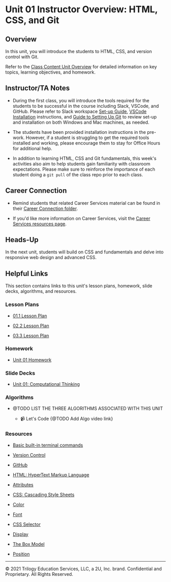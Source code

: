 # Unit 01 Instructor Overview: HTML, CSS, and Git  

## Overview

In this unit, you will introduce the students to HTML, CSS, and version control with Git.

Refer to the [Class Content Unit Overview](../../../01-Class-Content/01-HTML-Git-CSS/README.md) for detailed information on key topics, learning objectives, and homework.

## Instructor/TA Notes

* During the first class, you will introduce the tools required for the students to be successful in the course including Slack, VSCode, and GitHub. Please refer to Slack workspace [Set-up Guide](https://slack.com/help/articles/212675257-Join-a-Slack-workspace), [VSCode Installation](https://code.visualstudio.com/download) instructions, and [Guide to Setting Up Git](https://docs.github.com/en/free-pro-team@latest/github/getting-started-with-github/set-up-git) to review set-up and installation on both Windows and Mac machines, as needed.

* The students have been provided installation instructions in the pre-work. However, if a student is struggling to get the required tools installed and working, please encourage them to stay for Office Hours for additional help.

* In addition to learning HTML, CSS and Git fundamentals, this week's activities also aim to help students gain familiarity with classroom expectations. Please make sure to reinforce the importance of each student doing a `git pull` of the class repo prior to each class. 

## Career Connection

* Remind students that related Career Services material can be found in their [Career Connection folder](../../../01-Class-Content/01-HTML-Git-CSS/04-Career-Connection/README.md).

* If you'd like more information on Career Services, visit the [Career Services resources page](http://bit.ly/CodingCS).

## Heads-Up

In the next unit, students will build on CSS and fundamentals and delve into responsive web design and advanced CSS. 

## Helpful Links

This section contains links to this unit's lesson plans, homework, slide decks, algorithms, and resources.

### Lesson Plans

  * [01.1 Lesson Plan](./01-Day_Intro-Git/01.1-LESSON-PLAN.md)

  * [02.2 Lesson Plan](./02-Day_HTML-CSS/01.2-LESSON-PLAN.md)
  
  * [03.3 Lesson Plan](./03-Day_CSS/01.3-LESSON-PLAN.md)

### Homework

  * [Unit 01 Homework](../../../01-Class-Content/01-HTML-Git-CSS/02-Homework)

### Slide Decks

  * [Unit 01: Computational Thinking](https://docs.google.com/presentation/d/1z8sfW7b4X32GT31BGZr5FXCeTay9kfyQ6qhICCCiX-I/edit?usp=sharing) 

### Algorithms

  * @TODO LIST THE THREE ALGORITHMS ASSOCIATED WITH THIS UNIT

    * 📹 Let's Code {@TODO Add Algo video link}

### Resources

* [Basic built-in terminal commands](https://developer.mozilla.org/en-US/docs/Learn/Tools_and_testing/Understanding_client-side_tools/Command_line#Basic_built-in_terminal_commands)

* [Version Control](https://www.atlassian.com/git)

* [GitHub](https://guides.github.com/activities/hello-world/)

* [HTML: HyperText Markup Language](https://developer.mozilla.org/en-US/docs/Web/HTML)

* [Attributes](https://developer.mozilla.org/en-US/docs/Glossary/Attribute)

* [CSS: Cascading Style Sheets](https://developer.mozilla.org/en-US/docs/Web/CSS)

* [Color](https://developer.mozilla.org/en-US/docs/Web/CSS/@media/color)

* [Font](https://developer.mozilla.org/en-US/docs/Web/CSS/font)

* [CSS Selector](https://developer.mozilla.org/en-US/docs/Glossary/CSS_Selector)

* [Display](https://developer.mozilla.org/en-US/docs/Web/SVG/Attribute/display)

* [The Box Model](https://developer.mozilla.org/en-US/docs/Learn/CSS/Building_blocks/The_box_model)

* [Position](https://developer.mozilla.org/en-US/docs/Web/CSS/position)

---
© 2021 Trilogy Education Services, LLC, a 2U, Inc. brand. Confidential and Proprietary. All Rights Reserved.